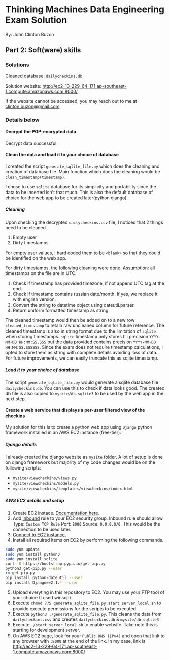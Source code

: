 # Thinking Machines Data Engineering Exam Solution

By: John Clinton Buzon

## Part 2: Soft(ware) skills

### Solutions

Cleaned database: `dailycheckins.db`

Solution website: http://ec2-13-229-64-171.ap-southeast-1.compute.amazonaws.com:8000/

If the website cannot be accessed, you may reach out to me at clinton.buzon@gmail.com.

### Details below

#### Decrypt the PGP-encrypted data

Decrypt data successful.

#### Clean the data and load it to your choice of database

I created the script `generate_sqlite_file.py` which does the cleaning and creation of database file. Main function which does the cleaning would be `clean_timestamp(timestamp)`.

I chose to use `sqlite` database for its simplicity and portability since the data to be inserted isn't that much. This is also the default database of choice for the web app to be created later(python django).

##### Cleaning

Upon checking the decrypted `dailycheckins.csv` file, I noticed that 2 things need to be cleaned.

1. Empty user
2. Dirty timestamps

For empty user values, I hard coded them to be `<blank>` so that they could be identified on the web app. 

For dirty timestamps, the following cleaning were done. Assumption: all timestamps on the file are in UTC.

1. Check if timestamp has provided timezone, if not append UTC tag at the end.
2. Check if timestamp contains russian date/month. If yes, we replace it with english version.
3. Convert the string to datetime object using dateutil.parser.
4. Return uniform formatted timestamp as string.

The cleaned timestamp would then be added on to a new row `cleaned_timestamp` to retain raw uncleaned column for future reference. The cleaned timestamp is also in string format due to the limitation of `sqlite` when storing timestamps. `sqlite` timestamp only stores till precision `YYYY-MM-DD HH:MM:SS.SSS` but the data provided contains precision `YYYY-MM-DD HH:MM:SS.SSSSSS`. Since the exam does not require timestamp calculations, I opted to store them as string with complete details avoiding loss of data. For future improvements, we can easily truncate this as sqlite timestamp.

##### Load it to your choice of database

The script `generate_sqlite_file.py` would generate a sqlite database file `dailycheckins.db`. You can use this to check if data looks good. The created db file is also copied to `mysite/db.sqlite3` to be used by the web app in the next step.

#### Create a web service that displays a per-user filtered view of the checkins

My solution for this is to create a python web app using `Django` python framework installed in an AWS EC2 instance (free-tier).

##### Django details

I already created the django website as  `mysite` folder. A lot of setup is done on django framework but majority of my code changes would be on the following scripts:

- `mysite/viewcheckins/views.py`
- `mysite/viewcheckins/models.py`
- `mysite/viewcheckins/templates/viewcheckins/index.html`

##### AWS EC2 details and setup

1. Create EC2 instace. [Documentation here](https://docs.aws.amazon.com/AWSEC2/latest/UserGuide/EC2_GetStarted.html).
2. Add [inbound](https://docs.aws.amazon.com/AWSEC2/latest/UserGuide/authorizing-access-to-an-instance.html) rule to your EC2 security group. Inbound rule should allow Type: `Custom TCP Rule` Port: `8000` Source: `0.0.0.0/0`. This would be the connection to be used later.
3. [Connect to EC2 instance.](https://docs.aws.amazon.com/AWSEC2/latest/UserGuide/ec2-instance-connect-methods.html)
4. Install all required items on EC2 by performing the following commands.

```bash
sudo yum update
sudo yum install python3
sudo yum install sqlite
curl -O https://bootstrap.pypa.io/get-pip.py
python3 get-pip.py --user
rm get-pip.py
pip install python-dateutil --user
pip install Django==2.1.* --user
```

5. Upload everyting in this repository to EC2. You may use your FTP tool of your choice (I used winscp).
6. Execute `chmod 775 generate_sqlite_file.py start_server_local.sh` to provide execute permissions for the scripts to be executed.
7. Execute `python3 ./generate_sqlite_file.py`. This cleans the data from `dailycheckins.csv` and creates `dailycheckins.db` & `mysite/db.sqlite3`
8. Execute `./start_server_local.sh` to enable website. Take note this is starting for development server.
9. On AWS EC2 page, look for your `Public DNS (IPv4)` and open that link to any browser with `:8000` at the end of the link. In my case, link is http://ec2-13-229-64-171.ap-southeast-1.compute.amazonaws.com:8000/

